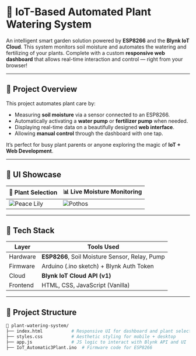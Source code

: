 # 🌿 IoT-Based Automated Plant Watering System

An intelligent smart garden solution powered by **ESP8266** and the **Blynk IoT Cloud**. This system monitors soil moisture and automates the watering and fertilizing of your plants. Complete with a custom **responsive web dashboard** that allows real-time interaction and control — right from your browser!

---

## 🔧 Project Overview

This project automates plant care by:

- Measuring **soil moisture** via a sensor connected to an ESP8266.
- Automatically activating a **water pump** or **fertilizer pump** when needed.
- Displaying real-time data on a beautifully designed **web interface**.
- Allowing **manual control** through the dashboard with one tap.

It’s perfect for busy plant parents or anyone exploring the magic of **IoT + Web Development**.

---

## 📸 UI Showcase

| 🌱 Plant Selection | 📊 Live Moisture Monitoring |
|-------------------|-----------------------------|
| ![Peace Lily](https://m.media-amazon.com/images/I/51TV6W-ETmL.jpg) | ![Pothos](https://images.unsplash.com/photo-1598880940080-ff9a29891b85) |

---

## 🧠 Tech Stack

| Layer        | Tools Used                                      |
|--------------|-------------------------------------------------|
| Hardware     | **ESP8266**, Soil Moisture Sensor, Relay, Pump  |
| Firmware     | Arduino (.ino sketch) + Blynk Auth Token        |
| Cloud        | **Blynk IoT Cloud API (v1)**                    |
| Frontend     | HTML, CSS, JavaScript (Vanilla)                 |

---

## 📂 Project Structure

```bash
📁 plant-watering-system/
├── index.html           # Responsive UI for dashboard and plant selection
├── styles.css           # Aesthetic styling for mobile + desktop
├── app.js               # JS logic to interact with Blynk API and UI
├── IoT_Automatic3Plant.ino  # Firmware code for ESP8266
